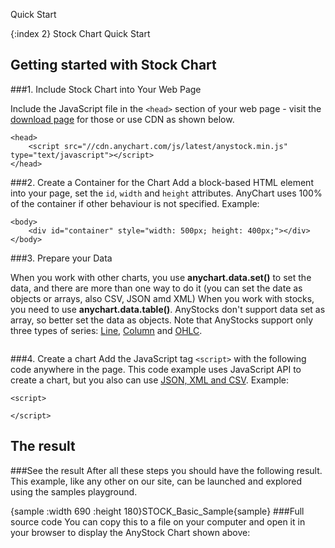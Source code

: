 Quick Start

{:index 2}
Stock Chart Quick Start
  
## Getting started with Stock Chart
###1. Include Stock Chart into Your Web Page

Include the JavaScript file in the `<head>` section of your web page - visit the [download page](../Quick_Start/Downloading_AnyChart) for those or use CDN as shown below.

```
<head>
    <script src="//cdn.anychart.com/js/latest/anystock.min.js" type="text/javascript"></script> 
</head>
```

###2. Create a Container for the Chart
Add a block-based HTML element into your page, set the `id`, `width` and `height` attributes. AnyChart uses 100% of the container if other behaviour is not specified. 
Example:
```
<body>
    <div id="container" style="width: 500px; height: 400px;"></div>
</body>
```

###3. Prepare your Data

When you work with other charts, you use **anychart.data.set()** to set the data, and there are more than one way to do it (you can set the date as objects or arrays, also CSV, JSON amd XML)
When you work with stocks, you need to use **anychart.data.table()**. AnyStocks don't support data set as array, so better set the data as objects.
Note that AnyStocks support only three types of series: [Line](../Basic_Chart_Types/Line-Spline-StepLine_Charts), [Column](../Basic_Chart_Types/Column_Chart) and [OHLC](../Basic_Chart_Types/OHLC_Chart).

```

```

###4. Create a chart
Add the JavaScript tag `<script>` with the following code anywhere in the page. 
This code example uses JavaScript API to create a chart, but you also can use [JSON, XML and CSV](Data_from_JSON,_XML,_CSV). 
Example:

```
<script>

</script>
```
  
## The result
###See the result
After all these steps you should have the following result. This example, like any other on our site, can be launched and explored using the samples playground.

{sample :width 690 :height 180}STOCK\_Basic\_Sample{sample}
###Full source code
You can copy this to a file on your computer and open it in your browser to display the AnyStock Chart shown above:
```

```